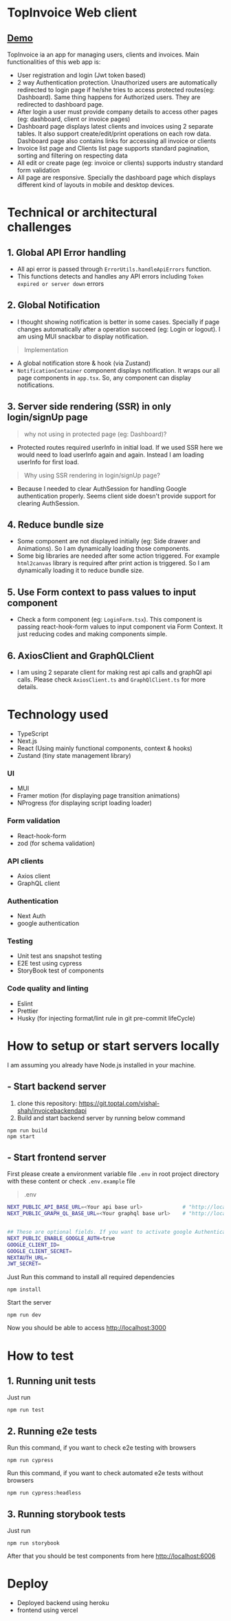 # TopInvoice Web client

<h2><a href='https://invoice-app-i33w-black-turtle.vercel.app' target='_blank'> Demo </a></h2>

TopInvoice ia an app for managing users, clients and invoices. Main functionalities of this web app is:

-   User registration and login (Jwt token based)
-   2 way Authentication protection. Unauthorized users are automatically redirected to login page if he/she tries to access protected routes(eg: Dashboard). Same thing happens for Authorized users. They are redirected to dashboard page.
-   After login a user must provide company details to access other pages (eg: dashboard, client or invoice pages)
-   Dashboard page displays latest clients and invoices using 2 separate tables. It also support create/edit/print operations on each row data. Dashboard page also contains links for accessing all invoice or clients
-   Invoice list page and Clients list page supports standard pagination, sorting and filtering on respecting data
-   All edit or create page (eg: invoice or clients) supports industry standard form validation
-   All page are responsive. Specially the dashboard page which displays different kind of layouts in mobile and desktop devices.

# Technical or architectural challenges

## 1. Global API Error handling

-   All api error is passed through `ErrorUtils.handleApiErrors` function.
-   This functions detects and handles any API errors including `Token expired or server down` errors

## 2. Global Notification

-   I thought showing notification is better in some cases. Specially if page changes automatically after a operation succeed (eg: Login or logout). I am using MUI snackbar to display notification.

> Implementation

-   A global notification store & hook (via Zustand)
-   `NotificationContainer` component displays notification. It wraps our all page components in `app.tsx`. So, any component can display notifications.

## 3. Server side rendering (SSR) in only login/signUp page

> why not using in protected page (eg: Dashboard)?

-   Protected routes required userInfo in initial load. If we used SSR here we would need to load userInfo again and again. Instead I am loading userInfo for first load.

> Why using SSR rendering in login/signUp page?

-   Because I needed to clear AuthSession for handling Google authentication properly.
    Seems client side doesn't provide support for clearing AuthSession.

## 4. Reduce bundle size

-   Some component are not displayed initially (eg: Side drawer and Animations). So I am dynamically loading those components.
-   Some big libraries are needed after some action triggered. For example `html2canvas` library is required after print action is triggered. So I am dynamically loading it to reduce bundle size.

## 5. Use Form context to pass values to input component

-   Check a form component (eg: `LoginForm.tsx`). This component is passing react-hook-form values to input component via Form Context. It just reducing codes and making components simple.

## 6. AxiosClient and GraphQLClient

-   I am using 2 separate client for making rest api calls and graphQl api calls. Please check `AxiosClient.ts` and `GraphQlClient.ts` for more details.

# Technology used

-   TypeScript
-   Next.js
-   React (Using mainly functional components, context & hooks)
-   Zustand (tiny state management library)

### UI

-   MUI
-   Framer motion (for displaying page transition animations)
-   NProgress (for displaying script loading loader)

### Form validation

-   React-hook-form
-   zod (for schema validation)

### API clients

-   Axios client
-   GraphQL client

### Authentication

-   Next Auth
-   google authentication

### Testing

-   Unit test ans snapshot testing
-   E2E test using cypress
-   StoryBook test of components

### Code quality and linting

-   Eslint
-   Prettier
-   Husky (for injecting format/lint rule in git pre-commit lifeCycle)

# How to setup or start servers locally

I am assuming you already have Node.js installed in your machine.

## - Start backend server

1. clone this repository: https://git.toptal.com/vishal-shah/invoicebackendapi
2. Build and start backend server by running below command

```
npm run build
npm start
```

## - Start frontend server

First please create a environment variable file `.env` in root project directory with these content or check `.env.example` file

> .env

```sh
NEXT_PUBLIC_API_BASE_URL=<Your api base url>             # "http://localhost:3139"
NEXT_PUBLIC_GRAPH_QL_BASE_URL=<Your graphql base url>    # "http://localhost:3139/graphql"


## These are optional fields. If you want to activate google Authentication in login and signUp page, please provide these values/credentials
NEXT_PUBLIC_ENABLE_GOOGLE_AUTH=true
GOOGLE_CLIENT_ID=
GOOGLE_CLIENT_SECRET=
NEXTAUTH_URL=
JWT_SECRET=
```

Just Run this command to install all required dependencies

```
npm install
```

Start the server

```
npm run dev
```

Now you should be able to access [http://localhost:3000](http://localhost:3000)

# How to test

## 1. Running unit tests

Just run

```
npm run test
```

## 2. Running e2e tests

Run this command, if you want to check e2e testing with browsers

```
npm run cypress
```

Run this command, if you want to check automated e2e tests without browsers

```
npm run cypress:headless
```

## 3. Running storybook tests

Just run

```
npm run storybook
```

After that you should be test components from here [http://localhost:6006](http://localhost:6006)

# Deploy

-   Deployed backend using heroku
-   frontend using vercel
